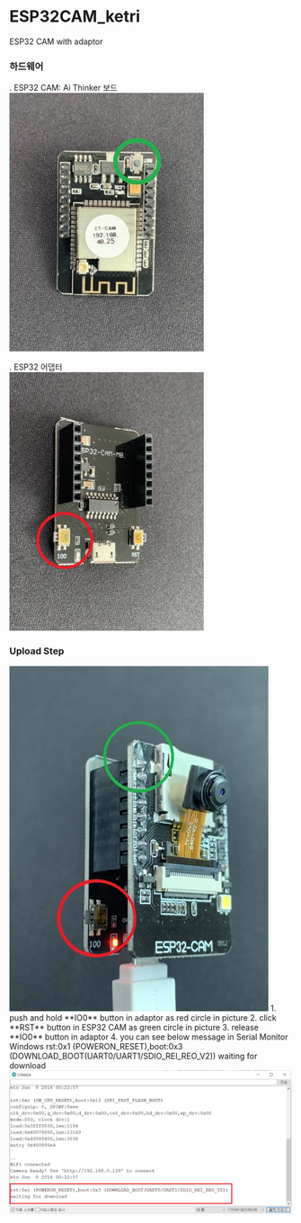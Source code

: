 # ESP32CAM_ketri
ESP32 CAM with adaptor

### 하드웨어
. ESP32 CAM: Ai Thinker 보드   
<img src=Doc/2_ESP32_CAM_small.png>

. ESP32 어댑터   
<img src=Doc/1_ESP32_Adaptor_small.jpeg>
 
### Upload Step
<img src=Doc/all.jpeg>
1. push and hold **IO0** button in adaptor as red circle in picture      
2. click **RST** button in ESP32 CAM as green circle in picture     
3. release **IO0** button in adaptor   
4. you can see below message in Serial Monitor Windows
   rst:0x1 (POWERON_RESET),boot:0x3 (DOWNLOAD_BOOT(UART0/UART1/SDIO_REI_REO_V2))
   waiting for download
<img src=Doc/4_Serial_Monitor.png>
